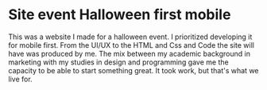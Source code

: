 # Site event Halloween first mobile
This was a website I made for a halloween event. I prioritized developing it for mobile first.
From the UI/UX to the HTML and Css and Code the site will have was produced by me. 
The mix between my academic background in marketing with my studies in design and programming gave me the capacity to be able to start something great. It took work, but that's what we live for. 
